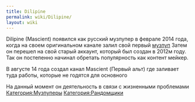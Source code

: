 ```yaml
---
title: Dilipine
permalink: wiki/Dilipine/
layout: wiki
---
```


Dilipine (Mascient) появился как русский музпупер в феврале 2014 года,
когда на своем оригинальном канале залил свой первый
[музпуп](https://www.youtube.com/watch?v=1zXgD5iLqbo) Затем он перешел
на свой старый аккаунт, который был создан в 2012м году. Так он
постепенно начинал обретать популярность как контент мейкер.

В августе 14 года создал канал Mascient (Первый альт) где заливает туда
работы, которые не годятся для основного

На данный момент он деятельность в связи с жизненными проблемами
[Категория:Музпуперы](Категория:Музпуперы "wikilink")
[Категория:Рандомщики](Категория:Рандомщики "wikilink")
